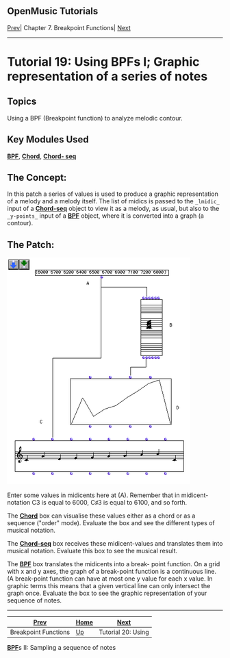 OpenMusic Tutorials  
---  
[Prev](tut.gen.19-21)| Chapter 7. Breakpoint Functions|
[Next](tut.gen.20)  
  
* * *

# Tutorial 19: Using BPFs I; Graphic representation of a series of notes

## Topics

Using a BPF (Breakpoint function) to analyze melodic contour.

## Key Modules Used

[ **BPF**](editors.bpf#BPF), [**Chord**](chord), [**Chord-
seq**](chord-seq)

## The Concept:

In this patch a series of values is used to produce a graphic representation
of a melody and a melody itself. The list of midics is passed to the
`_lmidic_` input of a [**Chord-seq**](chord-seq) object to view it as a
melody, as usual, but also to the `_y-points_` input of a
[**BPF**](editors.bpf#BPF) object, where it is converted into a graph (a
contour).

## The Patch:

![](figures/tutorials/general/19a.png)

Enter some values in midicents here at (A). Remember that in midicent-notation
C3 is equal to 6000, C♯3 is equal to 6100, and so forth.

The [**Chord**](chord) box can visualise these values either as a chord
or as a sequence ("order" mode). Evaluate the box and see the different types
of musical notation.

The [**Chord-seq**](chord-seq) box receives these midicent-values and
translates them into musical notation. Evaluate this box to see the musical
result.

The [**BPF**](editors.bpf#BPF) box translates the midicents into a break-
point function. On a grid with x and y axes, the graph of a break-point
function is a continuous line. (A break-point function can have at most one y
value for each x value. In graphic terms this means that a given vertical line
can only intersect the graph once. Evaluate the box to see the graphic
representation of your sequence of notes.

* * *

[Prev](tut.gen.19-21)| [Home](index)| [Next](tut.gen.20)  
---|---|---  
Breakpoint Functions| [Up](tut.gen.19-21)| Tutorial 20: Using
[**BPF**](editors.bpf#BPF)s II: Sampling a sequence of notes

